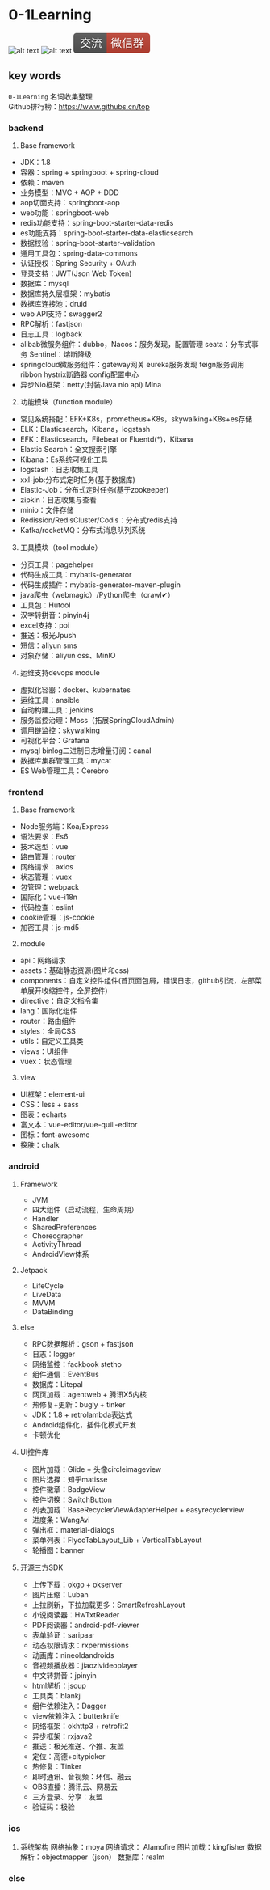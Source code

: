 # 0-1Learning

![alt text](../static/common/svg/luoxiaosheng.svg "公众号")
![alt text](../static/common/svg/luoxiaosheng_learning.svg "学习")
![alt text](../static/common/svg/luoxiaosheng_wechat.svg "微信")


## key words
`0-1Learning` 名词收集整理    
Github排行榜：https://www.githubs.cn/top


### backend   
1. Base framework
- JDK：1.8
- 容器：spring + springboot + spring-cloud
- 依赖：maven
- 业务模型：MVC + AOP + DDD
- aop切面支持：springboot-aop
- web功能：springboot-web
- redis功能支持：spring-boot-starter-data-redis
- es功能支持：spring-boot-starter-data-elasticsearch
- 数据校验：spring-boot-starter-validation
- 通用工具包：spring-data-commons
- 认证授权：Spring Security + OAuth
- 登录支持：JWT(Json Web Token)
- 数据库：mysql
- 数据库持久层框架：mybatis
- 数据库连接池：druid
- web API支持：swagger2
- RPC解析：fastjson
- 日志工具：logback
- alibab微服务组件：dubbo，Nacos：服务发现，配置管理 seata：分布式事务 Sentinel：熔断降级
- springcloud微服务组件：gateway网关 eureka服务发现 feign服务调用 ribbon hystrix断路器  config配置中心
- 异步Nio框架：netty(封装Java nio api)    Mina

2. 功能模块（function module）
- 常见系统搭配：EFK+K8s，prometheus+K8s，skywalking+K8s+es存储
- ELK：Elasticsearch，Kibana，logstash
- EFK：Elasticsearch，Filebeat or Fluentd(*)，Kibana
- Elastic Search：全文搜索引擎    
- Kibana：Es系统可视化工具
- logstash：日志收集工具
- xxl-job:分布式定时任务(基于数据库)
- Elastic-Job：分布式定时任务(基于zookeeper)
- zipkin：日志收集与查看
- minio：文件存储
- Redission/RedisCluster/Codis：分布式redis支持
- Kafka/rocketMQ：分布式消息队列系统

3. 工具模块（tool module）
- 分页工具：pagehelper
- 代码生成工具：mybatis-generator
- 代码生成插件：mybatis-generator-maven-plugin
- java爬虫（webmagic）/Python爬虫（crawl✔）
- 工具包：Hutool
- 汉字转拼音：pinyin4j
- excel支持：poi
- 推送：极光Jpush
- 短信：aliyun sms
- 对象存储：aliyun oss、MinIO

4. 运维支持devops module
- 虚拟化容器：docker、kubernates
- 运维工具：ansible
- 自动构建工具：jenkins
- 服务监控治理：Moss（拓展SpringCloudAdmin）
- 调用链监控：skywalking
- 可视化平台：Grafana
- mysql binlog二进制日志增量订阅：canal
- 数据库集群管理工具：mycat
- ES Web管理工具：Cerebro


### frontend
1. Base framework
- Node服务端：Koa/Express
- 语法要求：Es6
- 技术选型：vue
- 路由管理：router
- 网络请求：axios
- 状态管理：vuex
- 包管理：webpack
- 国际化：vue-i18n
- 代码检查：eslint
- cookie管理：js-cookie
- 加密工具：js-md5

2. module
- api：网络请求
- assets：基础静态资源(图片和css)
- components：自定义控件组件(首页面包屑，错误日志，github引流，左部菜单展开收缩控件，全屏控件)
- directive：自定义指令集
- lang：国际化组件
- router：路由组件
- styles：全局CSS
- utils：自定义工具类
- views：UI组件
- vuex：状态管理

3. view
- UI框架：element-ui
- CSS：less + sass
- 图表：echarts
- 富文本：vue-editor/vue-quill-editor
- 图标：font-awesome
- 换肤：chalk


### android
1. Framework 
   - JVM
   - 四大组件（启动流程，生命周期）
   - Handler
   - SharedPreferences
   - Choreographer
   - ActivityThread
   - AndroidView体系
2. Jetpack
   - LifeCycle
   - LiveData
   - MVVM
   - DataBinding

3. else
   - RPC数据解析：gson + fastjson
   - 日志：logger
   - 网络监控：fackbook stetho
   - 组件通信：EventBus
   - 数据库：Litepal
   - 网页加载：agentweb + 腾讯X5内核
   - 热修复+更新：bugly + tinker
   - JDK：1.8 + retrolambda表达式
   - Android组件化，插件化模式开发
   - 卡顿优化

4. UI控件库
   - 图片加载：Glide + 头像circleimageview
   - 图片选择：知乎matisse
   - 控件徽章：BadgeView
   - 控件切换：SwitchButton
   - 列表加载：BaseRecyclerViewAdapterHelper + easyrecyclerview
   - 进度条：WangAvi
   - 弹出框：material-dialogs
   - 菜单列表：FlycoTabLayout_Lib + VerticalTabLayout
   - 轮播图：banner

5. 开源三方SDK
   - 上传下载：okgo + okserver
   - 图片压缩：Luban
   - 上拉刷新，下拉加载更多：SmartRefreshLayout
   - 小说阅读器：HwTxtReader
   - PDF阅读器：android-pdf-viewer
   - 表单验证：saripaar
   - 动态权限请求：rxpermissions
   - 动画库：nineoldandroids
   - 音视频播放器：jiaozivideoplayer
   - 中文转拼音：jpinyin
   - html解析：jsoup
   - 工具类：blankj
   - 组件依赖注入：Dagger
   - view依赖注入：butterknife
   - 网络框架：okhttp3 + retrofit2
   - 异步框架：rxjava2
   - 推送：极光推送、个推、友盟
   - 定位：高德+citypicker 
   - 热修复：Tinker 
   - 即时通讯、音视频：环信、融云 
   - OBS直播：腾讯云、网易云 
   - 三方登录、分享：友盟 
   - 验证码：极验

### ios
1. 系统架构
网络抽象：moya
网络请求： Alamofire
图片加载：kingfisher
数据解析：objectmapper（json）
数据库：realm

### else

